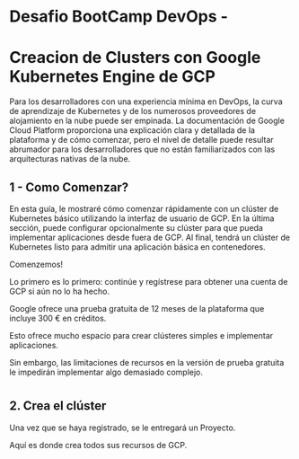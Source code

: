 


# Desafio BootCamp DevOps - 
# Creacion de Clusters con Google Kubernetes Engine de GCP


Para los desarrolladores con una experiencia mínima en DevOps, la curva de aprendizaje de Kubernetes y de los numerosos proveedores de alojamiento en la nube puede ser empinada. La documentación de Google Cloud Platform proporciona una explicación clara y detallada de
la plataforma y de cómo comenzar, pero el nivel de detalle puede resultar abrumador para los desarrolladores que no están familiarizados con las arquitecturas nativas de la nube.


## 1 - Como Comenzar?

En esta guía, le mostraré cómo comenzar rápidamente con un clúster de Kubernetes básico utilizando la interfaz de usuario de GCP. En la última sección, puede configurar opcionalmente su clúster para que
pueda implementar aplicaciones desde fuera de GCP. Al final, tendrá un clúster de Kubernetes listo para admitir una aplicación básica en contenedores.

Comenzemos!

Lo primero es lo primero: continúe y regístrese para obtener una cuenta de GCP si aún no lo ha hecho.

Google ofrece una prueba gratuita de 12 meses de la plataforma que incluye 300 € en créditos.

Esto ofrece mucho espacio para crear clústeres simples e implementar aplicaciones. 

Sin embargo, las limitaciones de recursos en la versión de prueba gratuita le impedirán implementar algo demasiado
complejo.

#
#
## 2. Crea el clúster

Una vez que se haya registrado, se le entregará un Proyecto.

Aquí es donde crea todos sus recursos de GCP.




